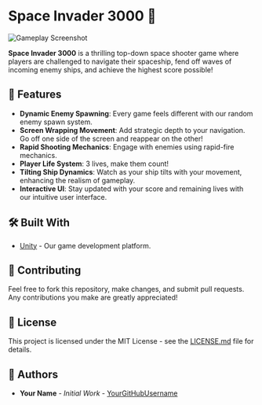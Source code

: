 # Space Invader 3000 🚀

![Gameplay Screenshot](path-to-your-screenshot.png) <!-- Add a screenshot of your game for visual appeal. Replace 'path-to-your-screenshot.png' with the actual path to your screenshot. -->

**Space Invader 3000** is a thrilling top-down space shooter game where players are challenged to navigate their spaceship, fend off waves of incoming enemy ships, and achieve the highest score possible!

## 🌌 Features

- **Dynamic Enemy Spawning**: Every game feels different with our random enemy spawn system.
- **Screen Wrapping Movement**: Add strategic depth to your navigation. Go off one side of the screen and reappear on the other!
- **Rapid Shooting Mechanics**: Engage with enemies using rapid-fire mechanics.
- **Player Life System**: 3 lives, make them count! 
- **Tilting Ship Dynamics**: Watch as your ship tilts with your movement, enhancing the realism of gameplay.
- **Interactive UI**: Stay updated with your score and remaining lives with our intuitive user interface.

## 🛠 Built With

- [Unity](https://unity.com/) - Our game development platform.

## 🤝 Contributing

Feel free to fork this repository, make changes, and submit pull requests. Any contributions you make are greatly appreciated!

## 📜 License

This project is licensed under the MIT License - see the [LICENSE.md](LICENSE.md) file for details.

## 👥 Authors

- **Your Name** - *Initial Work* - [YourGitHubUsername](https://github.com/YourGitHubUsername)
